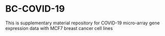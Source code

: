 # BC-COVID-19
This is supplementary material repository for COVID-19 micro-array gene expression data with MCF7 breast cancer cell lines 
